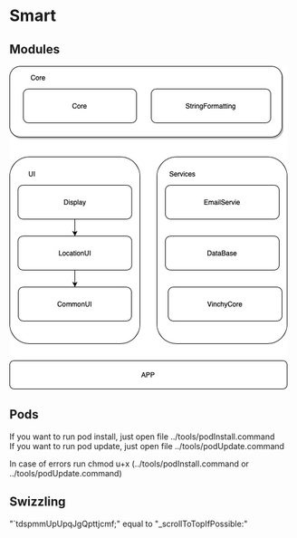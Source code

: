 # Smart
## Modules
![alt text](https://github.com/VinchyTechnologies/iOS/blob/master/Docs/modules.jpg)

## Pods
If you want to run pod install, just open file ../tools/podInstall.command <br/>
If you want to run pod update, just open file ../tools/podUpdate.command

In case of errors run chmod u+x (../tools/podInstall.command or ../tools/podUpdate.command)

## Swizzling
"`tdspmmUpUpqJgQpttjcmf;" equal to "_scrollToTopIfPossible:"

